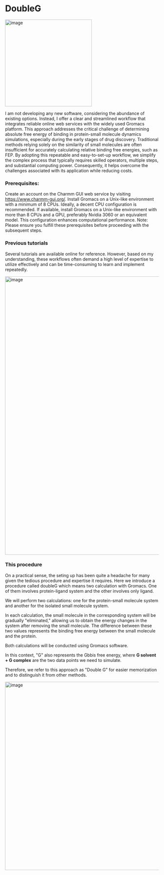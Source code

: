 # DoubleG

<img width="284" alt="image" src="https://github.com/quantaosun/DoubleG/assets/75652473/2f96d6b9-c63c-48fa-90a4-01afb2f3b07c">

I am not developing any new software, considering the abundance of existing options. Instead, I offer a clear and streamlined workflow that integrates reliable online web services with the widely used Gromacs platform. This approach addresses the critical challenge of determining absolute free energy of binding in protein-small molecule dynamics simulations, especially during the early stages of drug discovery. Traditional methods relying solely on the similarity of small molecules are often insufficient for accurately calculating relative binding free energies, such as FEP. By adopting this repeatable and easy-to-set-up workflow, we simplify the complex process that typically requires skilled operators, multiple steps, and substantial computing power. Consequently, it helps overcome the challenges associated with its application while reducing costs.

### Prerequisites:

Create an account on the Charmm GUI web service by visiting https://www.charmm-gui.org/.
Install Gromacs on a Unix-like environment with a minimum of 8 CPUs. Ideally, a decent CPU configuration is recommended.
If available, install Gromacs on a Unix-like environment with more than 8 CPUs and a GPU, preferably Nvidia 3060 or an equivalent model. This configuration enhances computational performance.
Note: Please ensure you fulfill these prerequisites before proceeding with the subsequent steps.

### Previous tutorials

Several tutorials are available online for reference. However, based on my understanding, these workflows often demand a high level of expertise to utilize effectively and can be time-consuming to learn and implement repeatedly.

<img width="909" alt="image" src="https://github.com/quantaosun/DoubleG/assets/75652473/88777929-321c-475a-a4f9-b504e69d6903">


### This procedure

On a practical sense, the seting up has been quite a headache for many given the tedious procedure and expertise it requires. Here we introduce a procedure called doubleG which means two calculation with Gromacs. One of them involves protein-ligand system and the other involves only ligand.

We will perform two calculations: one for the protein-small molecule system and another for the isolated small molecule system.

In each calculation, the small molecule in the corresponding system will be gradually "eliminated," allowing us to obtain the energy changes in the system after removing the small molecule. The difference between these two values represents the binding free energy between the small molecule and the protein.

Both calculations will be conducted using Gromacs software.

In this context, "G" also represents the Gbbis free energy, where **G solvent + G complex** are the two data points we need to simulate.

Therefore, we refer to this approach as "Double G" for easier memorization and to distinguish it from other methods.

<img width="615" alt="image" src="https://github.com/quantaosun/DoubleG/assets/75652473/72839200-65b5-4ac5-aed0-9f08808d2a17">


